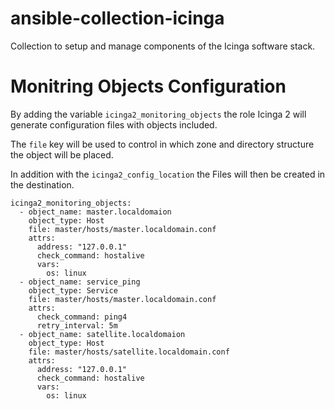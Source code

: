 # ansible-collection-icinga

Collection to setup and manage components of the Icinga software stack.

# Monitring Objects Configuration

By adding the variable `icinga2_monitoring_objects` the role Icinga 2 will
generate configuration files with objects included.

The `file` key will be used to control in which zone and directory structure the object will be placed.

In addition with the `icinga2_config_location` the Files will then be created in the destination.


```
icinga2_monitoring_objects:
  - object_name: master.localdomaion
    object_type: Host
    file: master/hosts/master.localdomain.conf
    attrs:
      address: "127.0.0.1"
      check_command: hostalive
      vars:
        os: linux
  - object_name: service_ping
    object_type: Service
    file: master/hosts/master.localdomain.conf
    attrs:
      check_command: ping4
      retry_interval: 5m
  - object_name: satellite.localdomaion
    object_type: Host
    file: master/hosts/satellite.localdomain.conf
    attrs:
      address: "127.0.0.1"
      check_command: hostalive
      vars:
        os: linux

```
